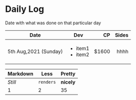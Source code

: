 
# Daily Log

Date with what was done  on that particular day

| Date        | Dev            | CP  | Sides     |
| ------------- |:-------------:| -----:| -----:|
| 5th Aug,2021 (Sunday)      |<ul><li>item1</li><li>item2</li></ul>| $1600 |hhhh|
                               

Markdown | Less | Pretty
--- | --- | ---
*Still* | `renders` | **nicely**
1 | 2 | 35
